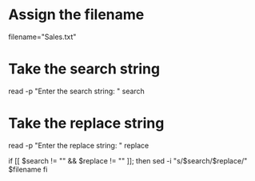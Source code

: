 # Assign the filename
filename="Sales.txt"

# Take the search string
read -p "Enter the search string: " search

# Take the replace string
read -p "Enter the replace string: " replace

if [[ $search != "" && $replace != "" ]]; then
sed -i "s/$search/$replace/" $filename
fi
